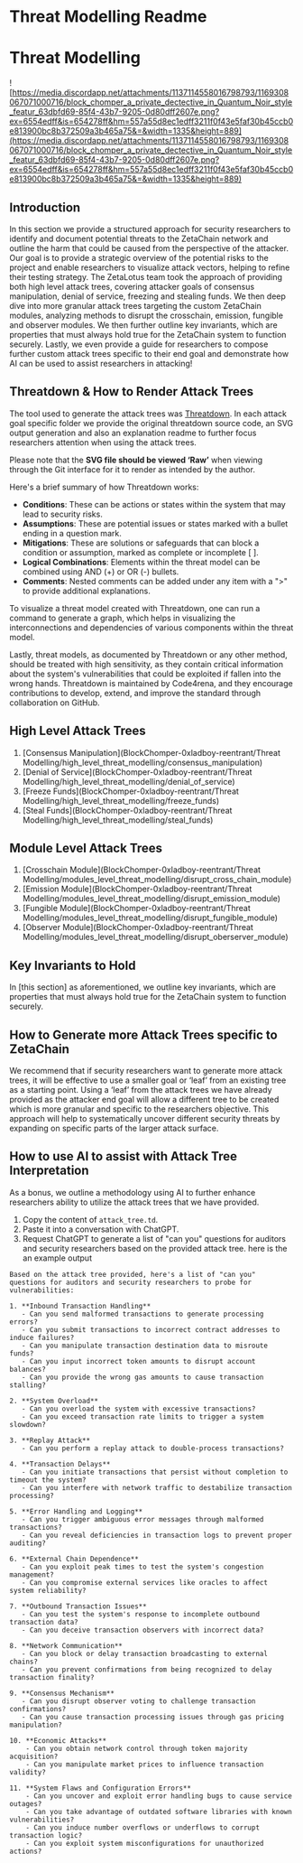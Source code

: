 # Threat Modelling Readme

# Threat Modelling

![https://media.discordapp.net/attachments/1137114558016798793/1169308067071000716/block_chomper_a_private_dectective_in_Quantum_Noir_style_featur_63dbfd69-85f4-43b7-9205-0d80dff2607e.png?ex=6554edff&is=654278ff&hm=557a55d8ec1edff3211f0f43e5faf30b45ccb0e813900bc8b372509a3b465a75&=&width=1335&height=889](https://media.discordapp.net/attachments/1137114558016798793/1169308067071000716/block_chomper_a_private_dectective_in_Quantum_Noir_style_featur_63dbfd69-85f4-43b7-9205-0d80dff2607e.png?ex=6554edff&is=654278ff&hm=557a55d8ec1edff3211f0f43e5faf30b45ccb0e813900bc8b372509a3b465a75&=&width=1335&height=889)

## Introduction

In this section we provide a structured approach for security researchers to identify and document potential threats to the ZetaChain network and outline the harm that could be caused from the perspective of the attacker.  Our goal is to provide a strategic overview of the potential risks to the project and enable researchers to visualize attack vectors, helping to refine their testing strategy. The ZetaLotus team took the approach of providing both high level attack trees, covering attacker goals of consensus manipulation, denial of service, freezing and stealing funds. We then deep dive into more granular attack trees targeting the custom ZetaChain modules, analyzing methods to disrupt the crosschain, emission, fungible and observer modules. We then further outline key invariants, which are properties that must always hold true for the ZetaChain system to function securely. Lastly, we even provide a guide for researchers to compose further custom attack trees specific to their end goal and demonstrate how AI can be used to assist researchers in attacking!

## Threatdown & How to Render Attack Trees

The tool used to generate the attack trees was [Threatdown]([https://threatdown.xyz/#what-is-threat-modeling](https://threatdown.xyz/#what-is-threat-modeling)). In each attack goal specific folder we provide the original threatdown source code, an SVG output generation and also an explanation readme to further focus researchers attention when using the attack trees.

Please note that the ********SVG file should be viewed ‘Raw’******** when viewing through the Git interface for it to render as intended by the author. 

Here's a brief summary of how Threatdown works:

- **Conditions**: These can be actions or states within the system that may lead to security risks.
- **Assumptions**: These are potential issues or states marked with a bullet ending in a question mark.
- **Mitigations**: These are solutions or safeguards that can block a condition or assumption, marked as complete or incomplete [ ].
- **Logical Combinations**: Elements within the threat model can be combined using AND (+) or OR (-) bullets.
- **Comments**: Nested comments can be added under any item with a ">" to provide additional explanations.

To visualize a threat model created with Threatdown, one can run a command to generate a graph, which helps in visualizing the interconnections and dependencies of various components within the threat model.

Lastly, threat models, as documented by Threatdown or any other method, should be treated with high sensitivity, as they contain 
critical information about the system's vulnerabilities that could be exploited if fallen into the wrong hands. Threatdown is maintained by 
Code4rena, and they encourage contributions to develop, extend, and improve the standard through collaboration on GitHub.

## High Level Attack Trees

1. [Consensus Manipulation](BlockChomper-0xladboy-reentrant/Threat Modelling/high_level_threat_modelling/consensus_manipulation)
2. [Denial of Service](BlockChomper-0xladboy-reentrant/Threat Modelling/high_level_threat_modelling/denial_of_service)
3. [Freeze Funds](BlockChomper-0xladboy-reentrant/Threat Modelling/high_level_threat_modelling/freeze_funds)
4. [Steal Funds](BlockChomper-0xladboy-reentrant/Threat Modelling/high_level_threat_modelling/steal_funds)

## Module Level Attack Trees

1. [Crosschain Module](BlockChomper-0xladboy-reentrant/Threat Modelling/modules_level_threat_modelling/disrupt_cross_chain_module)
2. [Emission Module](BlockChomper-0xladboy-reentrant/Threat Modelling/modules_level_threat_modelling/disrupt_emission_module)
3. [Fungible Module](BlockChomper-0xladboy-reentrant/Threat Modelling/modules_level_threat_modelling/disrupt_fungible_module)
4. [Observer Module](BlockChomper-0xladboy-reentrant/Threat Modelling/modules_level_threat_modelling/disrupt_oberserver_module)

## Key Invariants to Hold

In [this section] as aforementioned, we outline key invariants, which are properties that must always hold true for the ZetaChain system to function securely. 

## How to Generate more Attack Trees specific to ZetaChain

We recommend that if security researchers want to generate more attack trees, it will be effective to use a smaller goal or ‘leaf’ from an existing tree as a starting point. Using a ‘leaf’ from the attack trees we have already provided as the attacker end goal will allow a different tree to be created which is more granular and specific to the researchers objective. This approach will help to systematically uncover different security threats by expanding on specific parts of the larger attack surface.

## How to use AI to assist with Attack Tree Interpretation

As a bonus, we outline a methodology using AI to further enhance researchers ability to utilize the attack trees that we have provided.

1. Copy the content of `attack_tree.td`.
2. Paste it into a conversation with ChatGPT.
3. Request ChatGPT to generate a list of "can you" questions for auditors and security researchers based on the provided attack tree.
here is the an example output

```
Based on the attack tree provided, here's a list of "can you" questions for auditors and security researchers to probe for vulnerabilities:

1. **Inbound Transaction Handling**
   - Can you send malformed transactions to generate processing errors?
   - Can you submit transactions to incorrect contract addresses to induce failures?
   - Can you manipulate transaction destination data to misroute funds?
   - Can you input incorrect token amounts to disrupt account balances?
   - Can you provide the wrong gas amounts to cause transaction stalling?

2. **System Overload**
   - Can you overload the system with excessive transactions?
   - Can you exceed transaction rate limits to trigger a system slowdown?

3. **Replay Attack**
   - Can you perform a replay attack to double-process transactions?

4. **Transaction Delays**
   - Can you initiate transactions that persist without completion to timeout the system?
   - Can you interfere with network traffic to destabilize transaction processing?

5. **Error Handling and Logging**
   - Can you trigger ambiguous error messages through malformed transactions?
   - Can you reveal deficiencies in transaction logs to prevent proper auditing?

6. **External Chain Dependence**
   - Can you exploit peak times to test the system's congestion management?
   - Can you compromise external services like oracles to affect system reliability?

7. **Outbound Transaction Issues**
   - Can you test the system's response to incomplete outbound transaction data?
   - Can you deceive transaction observers with incorrect data?

8. **Network Communication**
   - Can you block or delay transaction broadcasting to external chains?
   - Can you prevent confirmations from being recognized to delay transaction finality?

9. **Consensus Mechanism**
   - Can you disrupt observer voting to challenge transaction confirmations?
   - Can you cause transaction processing issues through gas pricing manipulation?

10. **Economic Attacks**
    - Can you obtain network control through token majority acquisition?
    - Can you manipulate market prices to influence transaction validity?

11. **System Flaws and Configuration Errors**
    - Can you uncover and exploit error handling bugs to cause service outages?
    - Can you take advantage of outdated software libraries with known vulnerabilities?
    - Can you induce number overflows or underflows to corrupt transaction logic?
    - Can you exploit system misconfigurations for unauthorized actions?
```

